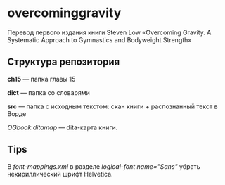# overcominggravity

Перевод первого издания книги Steven Low «Overcoming Gravity. A Systematic Approach to Gymnastics and Bodyweight Strength»

## Структура репозитория

**ch15** — папка главы 15

**dict** — папка со словарями

**src** — папка с исходным текстом: скан книги + распознанный текст в Ворде

*OGbook.ditamap* — dita-карта книги. 

## Tips
В *font-mappings.xml* в разделе *logical-font name="Sans"* убрать некириллический шрифт Helvetica.